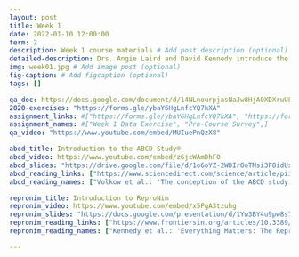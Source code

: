 ```yaml
---
layout: post
title: Week 1
date: 2022-01-10 12:00:00
term: 2
description: Week 1 course materials # Add post description (optional)
detailed-description: Drs. Angie Laird and David Kennedy introduce the ABCD-ReproNim course, the ABCD Study, and ReproNim - a center for Reproducible Neuroimaging Computation.
img: week01.jpg # Add image post (optional)
fig-caption: # Add figcaption (optional)
tags: []

qa_doc: https://docs.google.com/document/d/14NLnourpjasNaJw8HjAQXDXruULLYN4NK-yNzY0K1Xo/edit?usp=sharing
2020-exercises: "https://forms.gle/ybaY6HgLnfcYQ7kXA"
assignment_links: #["https://forms.gle/ybaY6HgLnfcYQ7kXA", "https://forms.gle/o1ucqPSfhpvgvLh78",]
assignment_names: #["Week 1 Data Exercise", "Pre-Course Survey",]
qa_video: "https://www.youtube.com/embed/MUIuePnQzX8"

abcd_title: Introduction to the ABCD Study®
abcd_video: https://www.youtube.com/embed/z6jcWAmDhF0
abcd_slides: "https://drive.google.com/file/d/1o6oYZ-2WDIrOoTMsi3F8idUxed3aZStm/view?usp=sharing"
abcd_reading_links: ["https://www.sciencedirect.com/science/article/pii/S1878929317300725", "https://www.sciencedirect.com/science/article/pii/S1878929317301883", "https://www.sciencedirect.com/science/article/pii/S1878929317302268"]
abcd_reading_names: ["Volkow et al.: 'The conception of the ABCD study: From substance use to a broad NIH collaboration'", "Jernigan et al.: 'Introduction (Developmental Cognitive Neuroscience)'", "Auchter et al.: 'A description of the ABCD organizational structure and communication framework'"]

repronim_title: Introduction to ReproNim
repronim_video: https://www.youtube.com/embed/x5PgA3tzuhg
repronim_slides: "https://docs.google.com/presentation/d/1Yw3BY4u9pw8s7be9K6zeCFcUAZ430kQoe5_m0-ooFUw/edit?usp=sharing"
repronim_reading_links: ["https://www.frontiersin.org/articles/10.3389/fninf.2019.00001/full", "https://www.nature.com/articles/s41562-016-0021"]
repronim_reading_names: ["Kennedy et al.: 'Everything Matters: The ReproNim Perspective on Reproducible Neuroimaging'", "Munafò et al.: 'A manifesto for reproducible science'"]

---
```

<!---
**Announcements**:

**Pre-Course Survey**: We would like for all students (Enrolled and Observer) to complete a Pre-Course Survey so that we will have metrics with which to measure our success at the conclusion of ABCD-ReproNim. **Please complete the Pre-Course Survey before viewing the Week 1 videos.**

**Week 1 Quiz**: Each week, ABCD-ReproNim students will complete a data exercise to reinforce course content while developing practical skills. Week 1 of the course is an introductory week that does not include a data exercise. Instead, we ask that students complete a quiz to confirm that they are able to access course materials on our various platforms. Additional questions will confirm introductory knowledge of the ABCD Study and ReproNim. **Please complete the Week 1 Quiz after viewing the Week 1 videos.**

**Enrolled Students**:

The Pre-Course Survey and Week 1 Quiz should be completed in [Canvas](https://develop.fiu.edu/courses/abcd-repronim-course-reproducible-analyses-of-abcd-data).

**Observer Students**:

Pre-Course Survey: [https://forms.gle/o1ucqPSfhpvgvLh78](https://forms.gle/o1ucqPSfhpvgvLh78)

Week 1 Quiz: [https://forms.gle/ybaY6HgLnfcYQ7kXA](https://forms.gle/ybaY6HgLnfcYQ7kXA)
--->
